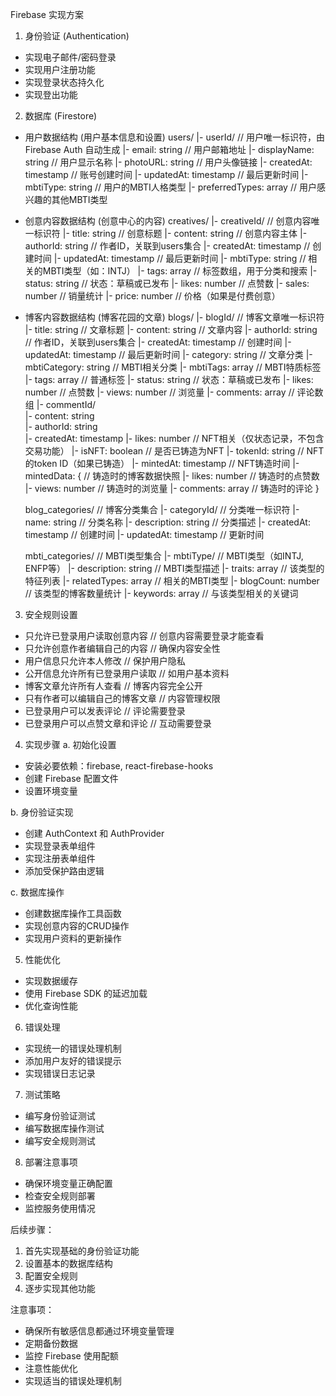 Firebase 实现方案

1. 身份验证 (Authentication)
- 实现电子邮件/密码登录
- 实现用户注册功能
- 实现登录状态持久化
- 实现登出功能

2. 数据库 (Firestore)
- 用户数据结构 (用户基本信息和设置)
  users/
    |- userId/                   // 用户唯一标识符，由 Firebase Auth 自动生成
        |- email: string         // 用户邮箱地址
        |- displayName: string   // 用户显示名称
        |- photoURL: string      // 用户头像链接
        |- createdAt: timestamp  // 账号创建时间
        |- updatedAt: timestamp  // 最后更新时间
        |- mbtiType: string      // 用户的MBTI人格类型
        |- preferredTypes: array // 用户感兴趣的其他MBTI类型

- 创意内容数据结构 (创意中心的内容)
  creatives/
    |- creativeId/              // 创意内容唯一标识符
        |- title: string        // 创意标题
        |- content: string      // 创意内容主体
        |- authorId: string     // 作者ID，关联到users集合
        |- createdAt: timestamp // 创建时间
        |- updatedAt: timestamp // 最后更新时间
        |- mbtiType: string     // 相关的MBTI类型（如：INTJ）
        |- tags: array          // 标签数组，用于分类和搜索
        |- status: string       // 状态：草稿或已发布
        |- likes: number        // 点赞数
        |- sales: number        // 销量统计
        |- price: number        // 价格（如果是付费创意）

- 博客内容数据结构 (博客花园的文章)
  blogs/
    |- blogId/                  // 博客文章唯一标识符
        |- title: string        // 文章标题
        |- content: string      // 文章内容
        |- authorId: string     // 作者ID，关联到users集合
        |- createdAt: timestamp // 创建时间
        |- updatedAt: timestamp // 最后更新时间
        |- category: string     // 文章分类
        |- mbtiCategory: string // MBTI相关分类
        |- mbtiTags: array      // MBTI特质标签
        |- tags: array          // 普通标签
        |- status: string       // 状态：草稿或已发布
        |- likes: number        // 点赞数
        |- views: number        // 浏览量
        |- comments: array      // 评论数组
            |- commentId/       
                |- content: string    
                |- authorId: string   
                |- createdAt: timestamp 
                |- likes: number
        // NFT相关（仅状态记录，不包含交易功能）
        |- isNFT: boolean       // 是否已铸造为NFT
        |- tokenId: string      // NFT的token ID（如果已铸造）
        |- mintedAt: timestamp  // NFT铸造时间
        |- mintedData: {        // 铸造时的博客数据快照
            |- likes: number    // 铸造时的点赞数
            |- views: number    // 铸造时的浏览量
            |- comments: array  // 铸造时的评论
        }

  blog_categories/             // 博客分类集合
    |- categoryId/             // 分类唯一标识符
        |- name: string        // 分类名称
        |- description: string // 分类描述
        |- createdAt: timestamp // 创建时间
        |- updatedAt: timestamp // 更新时间

  mbti_categories/            // MBTI类型集合
    |- mbtiType/              // MBTI类型（如INTJ, ENFP等）
        |- description: string // MBTI类型描述
        |- traits: array      // 该类型的特征列表
        |- relatedTypes: array // 相关的MBTI类型
        |- blogCount: number   // 该类型的博客数量统计
        |- keywords: array     // 与该类型相关的关键词

3. 安全规则设置
- 只允许已登录用户读取创意内容     // 创意内容需要登录才能查看
- 只允许创意作者编辑自己的内容     // 确保内容安全性
- 用户信息只允许本人修改          // 保护用户隐私
- 公开信息允许所有已登录用户读取   // 如用户基本资料
- 博客文章允许所有人查看          // 博客内容完全公开
- 只有作者可以编辑自己的博客文章   // 内容管理权限
- 已登录用户可以发表评论          // 评论需要登录
- 已登录用户可以点赞文章和评论     // 互动需要登录

4. 实现步骤
a. 初始化设置
- 安装必要依赖：firebase, react-firebase-hooks
- 创建 Firebase 配置文件
- 设置环境变量

b. 身份验证实现
- 创建 AuthContext 和 AuthProvider
- 实现登录表单组件
- 实现注册表单组件
- 添加受保护路由逻辑

c. 数据库操作
- 创建数据库操作工具函数
- 实现创意内容的CRUD操作
- 实现用户资料的更新操作

5. 性能优化
- 实现数据缓存
- 使用 Firebase SDK 的延迟加载
- 优化查询性能

6. 错误处理
- 实现统一的错误处理机制
- 添加用户友好的错误提示
- 实现错误日志记录

7. 测试策略
- 编写身份验证测试
- 编写数据库操作测试
- 编写安全规则测试

8. 部署注意事项
- 确保环境变量正确配置
- 检查安全规则部署
- 监控服务使用情况

后续步骤：
1. 首先实现基础的身份验证功能
2. 设置基本的数据库结构
3. 配置安全规则
4. 逐步实现其他功能

注意事项：
- 确保所有敏感信息都通过环境变量管理
- 定期备份数据
- 监控 Firebase 使用配额
- 注意性能优化
- 实现适当的错误处理机制


